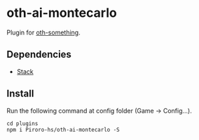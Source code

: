 # oth-ai-montecarlo

Plugin for [oth-something](https://github.com/Piroro-hs/oth-something).

## Dependencies

* [Stack](https://docs.haskellstack.org/en/stable/README/)

## Install

Run the following command at config folder (Game -> Config...).
```
cd plugins
npm i Piroro-hs/oth-ai-montecarlo -S
```
